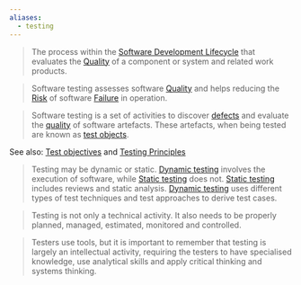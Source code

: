 ```yaml
---
aliases:
  - testing
---
```


> The process within the [Software Development Lifecycle](Software%20Development%20Lifecycle.md) that evaluates the [Quality](Quality.md) of a component or system and related work products.

> Software testing assesses software [Quality](Quality.md) and helps reducing the [Risk](Risk.md) of software [Failure](Failure.md) in operation.

> Software testing is a set of activities to discover [defects](Defect.md) and evaluate the [quality](Quality.md) of software artefacts. These artefacts, when being tested are known as [test objects](Test%20object.md).

See also: [Test objectives](Test%20objectives.md) and [Testing Principles](Testing%20Principles.md)

> Testing may be dynamic or static. [Dynamic testing](Dynamic%20testing.md) involves the execution of software, while [Static testing](Static%20testing.md) does not. [Static testing](Static%20testing.md) includes reviews and static analysis. [Dynamic testing](Dynamic%20testing.md) uses different types of test techniques and test approaches to derive test cases.

> Testing is not only a technical activity. It also needs to be properly planned, managed, estimated, monitored and controlled.

> Testers use tools, but it is important to remember that testing is largely an intellectual activity, requiring the testers to have specialised knowledge, use analytical skills and apply critical thinking and systems thinking.